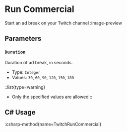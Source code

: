 # Run Commercial
Start an ad break on your Twitch channel
:image-preview

## Parameters
### `Duration`
Duration of ad break, in seconds.

- Type: `Integer`
- Values: `30`, `60`, `90`, `120`, `150`, `180`

::list{type=warning}
- Only the specified values are allowed
::

## C# Usage
:csharp-method{name=TwitchRunCommercial}